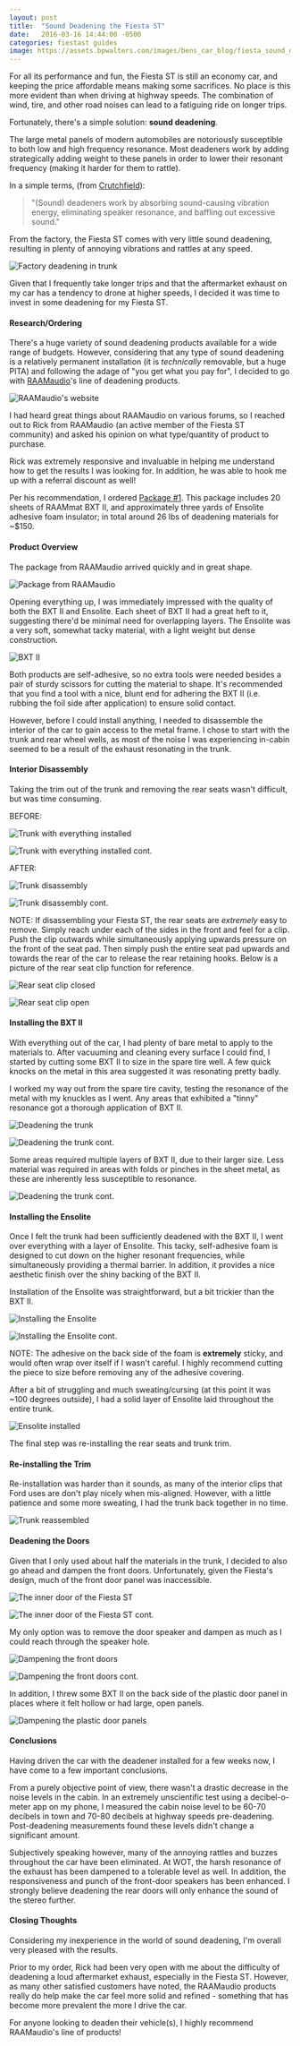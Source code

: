 ```yaml
---
layout: post
title:  "Sound Deadening the Fiesta ST"
date:   2016-03-16 14:44:00 -0500
categories: fiestast guides
image: https://assets.bpwalters.com/images/bens_car_blog/fiesta_sound_deadening_1.jpg
---
```


<span class="is-first-letter">F</span>or all its performance and fun, the Fiesta ST is still an economy car, and keeping the price affordable means making some sacrifices.  No place is this more evident than when driving at highway speeds.  The combination of wind, tire, and other road noises can lead to a fatiguing ride on longer trips.

Fortunately, there's a simple solution: **sound deadening**.

The large metal panels of modern automobiles are notoriously susceptible to both low and high frequency resonance.  Most deadeners work by adding strategically adding weight to these panels in order to lower their resonant frequency (making it harder for them to rattle).

In a simple terms, (from [Crutchfield](http://www.crutchfield.com/S-oEEGog0k67B/learn/learningcenter/car/vibration_installation.html)):

<blockquote>"(Sound) deadeners work by absorbing sound-causing vibration energy, eliminating speaker resonance, and baffling out excessive sound."</blockquote>

From the factory, the Fiesta ST comes with very little sound deadening, resulting in plenty of annoying vibrations and rattles at any speed.

![Factory deadening in trunk](http://i.imgur.com/0faBcAp.jpg?1)

Given that I frequently take longer trips and that the aftermarket exhaust on my car has a tendency to drone at higher speeds, I decided it was time to invest in some deadening for my Fiesta ST.

#### Research/Ordering

There's a huge variety of sound deadening products available for a wide range of budgets.  However, considering that any type of sound deadening is a relatively permanent installation (it is *technically* removable, but a huge PITA) and following the adage of "you get what you pay for", I decided to go with [RAAMaudio](http://www.raamaudio.com/)'s line of deadening products.

![RAAMaudio's website](http://i.imgur.com/p5qfX3k.png)

I had heard great things about RAAMaudio on various forums, so I reached out to Rick from RAAMaudio (an active member of the Fiesta ST community) and asked his opinion on what type/quantity of product to purchase.

Rick was extremely responsive and invaluable in helping me understand how to get the results I was looking for.  In addition, he was able to hook me up with a referral discount as well!

Per his recommendation, I ordered [Package #1](http://www.raamaudio.com/package-1-20-sheets-of-raammat-bxt-ii-37-5-sq-ft-and-3-yards-ofensolite-iuo-peel-and-stick-41-625-sq-ft/).  This package includes 20 sheets of RAAMmat BXT II, and approximately three yards of Ensolite adhesive foam insulator; in total around 26 lbs of deadening materials for ~$150.

#### Product Overview

The package from RAAMaudio arrived quickly and in great shape.

![Package from RAAMaudio](http://i.imgur.com/rdOOs5F.jpg?1)

Opening everything up, I was immediately impressed with the quality of both the BXT II and Ensolite.  Each sheet of BXT II had a great heft to it, suggesting there'd be minimal need for overlapping layers.  The Ensolite was a very soft, somewhat tacky material, with a light weight but dense construction.

![BXT II](http://i.imgur.com/ePuYa4G.jpg)

Both products are self-adhesive, so no extra tools were needed besides a pair of sturdy scissors for cutting the material to shape.  It's recommended that you find a tool with a nice, blunt end for adhering the BXT II (i.e. rubbing the foil side after application) to ensure solid contact.

However, before I could install anything, I needed to disassemble the interior of the car to gain access to the metal frame.  I chose to start with the trunk and rear wheel wells, as most of the noise I was experiencing in-cabin seemed to be a result of the exhaust resonating in the trunk.

#### Interior Disassembly

Taking the trim out of the trunk and removing the rear seats wasn't difficult, but was time consuming.

BEFORE:

![Trunk with everything installed](http://i.imgur.com/zQi4P1f.jpg)


![Trunk with everything installed cont.](http://i.imgur.com/2Khr2fH.jpg)

AFTER:

![Trunk disassembly](http://i.imgur.com/kSBVFfA.jpg)

![Trunk disassembly cont.](http://i.imgur.com/BXIElRP.jpg)

NOTE: If disassembling your Fiesta ST, the rear seats are *extremely* easy to remove.  Simply reach under each of the sides in the front and feel for a clip.  Push the clip outwards while simultaneously applying upwards pressure on the front of the seat pad.  Then simply push the entire seat pad upwards and towards the rear of the car to release the rear retaining hooks.  Below is a picture of the rear seat clip function for reference.

![Rear seat clip closed](http://i.imgur.com/M7wUpRP.jpg?1)

![Rear seat clip open](http://i.imgur.com/oboxO4a.jpg)

#### Installing the BXT II

With everything out of the car, I had plenty of bare metal to apply to the materials to.  After vacuuming and cleaning every surface I could find, I started by cutting some BXT II to size in the spare tire well.  A few quick knocks on the metal in this area suggested it was resonating pretty badly.

I worked my way out from the spare tire cavity, testing the resonance of the metal with my knuckles as I went.  Any areas that exhibited a "tinny" resonance got a thorough application of BXT II.

![Deadening the trunk](http://i.imgur.com/qCypU94.jpg?1)

![Deadening the trunk cont.](http://i.imgur.com/eSODzrn.jpg)

Some areas required multiple layers of BXT II, due to their larger size.  Less material was required in areas with folds or pinches in the sheet metal, as these are inherently less susceptible to resonance.

![Deadening the trunk cont.](http://i.imgur.com/DL6zMrJ.jpg)

#### Installing the Ensolite

Once I felt the trunk had been sufficiently deadened with the BXT II, I went over everything with a layer of Ensolite.  This tacky, self-adhesive foam is designed to cut down on the higher resonant frequencies, while simultaneously providing a thermal barrier.  In addition, it provides a nice aesthetic finish over the shiny backing of the BXT II.

Installation of the Ensolite was straightforward, but a bit trickier than the BXT II.

![Installing the Ensolite](http://i.imgur.com/7ZC56tW.jpg)

![Installing the Ensolite cont.](http://i.imgur.com/eXxnJRg.jpg)

NOTE: The adhesive on the back side of the foam is **extremely** sticky, and would often wrap over itself if I wasn't careful.  I highly recommend cutting the piece to size before removing any of the adhesive covering.

After a bit of struggling and much sweating/cursing (at this point it was ~100 degrees outside), I had a solid layer of Ensolite laid throughout the entire trunk.

![Ensolite installed](http://i.imgur.com/Y4TIboH.jpg)

The final step was re-installing the rear seats and trunk trim.

#### Re-installing the Trim

Re-installation was harder than it sounds, as many of the interior clips that Ford uses are don't play nicely when mis-aligned.  However, with a little patience and some more sweating, I had the trunk back together in no time.

![Trunk reassembled](http://i.imgur.com/F72kRLA.jpg)

#### Deadening the Doors

Given that I only used about half the materials in the trunk, I decided to also go ahead and dampen the front doors.  Unfortunately, given the Fiesta's design, much of the front door panel was inaccessible.

![The inner door of the Fiesta ST](http://i.imgur.com/aISdmh3.jpg)

![The inner door of the Fiesta ST cont.](http://i.imgur.com/DdulPjn.jpg)

My only option was to remove the door speaker and dampen as much as I could reach through the speaker hole.

![Dampening the front doors](http://i.imgur.com/e1eJNwN.jpg)

![Dampening the front doors cont.](http://i.imgur.com/7uirTdA.jpg)

In addition, I threw some BXT II on the back side of the plastic door panel in places where it felt hollow or had large, open panels.

![Dampening the plastic door panels](http://i.imgur.com/uQddUoJ.jpg)

#### Conclusions

Having driven the car with the deadener installed for a few weeks now, I have come to a few important conclusions.

From a purely objective point of view, there wasn't a drastic decrease in the noise levels in the cabin.  In an extremely unscientific test using a decibel-o-meter app on my phone, I measured the cabin noise level to be 60-70 decibels in town and 70-80 decibels at highway speeds pre-deadening.  Post-deadening measurements found these levels didn't change a significant amount.

Subjectively speaking however, many of the annoying rattles and buzzes throughout the car have been eliminated.  At WOT, the harsh resonance of the exhaust has been dampened to a tolerable level as well.  In addition, the responsiveness and punch of the front-door speakers has been enhanced.  I strongly believe deadening the rear doors will only enhance the sound of the stereo further.

#### Closing Thoughts

Considering my inexperience in the world of sound deadening, I'm overall very pleased with the results.

Prior to my order, Rick had been very open with me about the difficulty of deadening a loud aftermarket exhaust, especially in the Fiesta ST.  However, as many other satisfied customers have noted, the RAAMaudio products really do help make the car feel more solid and refined - something that has become more prevalent the more I drive the car.

For anyone looking to deaden their vehicle(s), I highly recommend RAAMaudio's line of products!
 
